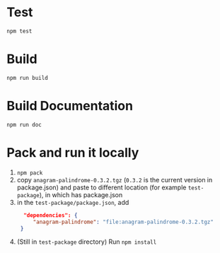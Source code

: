 # Test
`npm test`
# Build
`npm run build`
# Build Documentation
`npm run doc`
# Pack and run it locally
1. `npm pack`
2. copy `anagram-palindrome-0.3.2.tgz` (`0.3.2` is the current version in package.json) and paste to different location (for example `test-package`), in which has package.json
3. in the `test-package/package.json`, add 
   ```json
     "dependencies": {
        "anagram-palindrome": "file:anagram-palindrome-0.3.2.tgz"
    }
   ```
4. (Still in `test-package` directory) Run `npm install`
